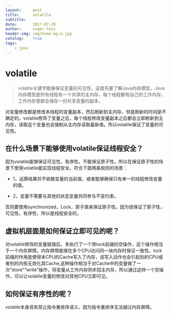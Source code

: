 ```yaml
---
layout:     post
title:      volatile
subtitle:   
date:       2017-07-29
author:     sugar-foxs
header-img: img/home-bg-o.jpg
catalog: 	true
tags:
    - java
---
```


# volatile
> volatile关键字能够保证变量的可见性，这就先要了解Java内存模型，Java内存模型是所有线程有一个共享的主内存，每个线程都有自己的工作内存，工作内存里都会保存一份共享变量的副本，
<!-- more -->
对变量修改都是修改本线程的变量副本，然后刷新到主内存，但是刷新的时间是不确定的。volatile修饰了变量之后，每个线程修改变量副本之后都会立即刷新到主内存，读取这个变量也会强制从主内存读取最新值。所以volatile保证了变量的可见性。
## 在什么场景下能够使用volatile保证线程安全？

因为volatile能够保证可见性，有序性，不能保证原子性，所以在保证原子性的场景下使用volatile能实现线程安全。符合下面两条规则的场景：

- 1，运算结果并不依赖变量的当前值，或者能够确保只有单一的线程修改变量的值。

- 2，变量不需要与其他的状态变量共同参与不变约束。

否则要使用synchronized，Lock，原子类来保证原子性。因为锁保证了原子性，可见性，有序性，所以是线程安全的。



## 虚拟机层面是如何保证立即可见的呢？

对volatile修饰的变量赋值后，多执行了一个带lock前缀的空操作，这个操作相当于一个内存屏障，内存屏障能够在多个CPU访问同一块内存时保证一致性。lock前缀的作用是使得本CPU的Cache写入了内存，该写入动作也会引起别的CPU或者别的内核无效化其Cache,这种操作相当于对Cache中的变量做了一次“store”“write”操作，将变量从工作内存同步回主内存，所以通过这样一个空操作，可以让volatile变量的修改对其他CPU立即可见。

## 如何保证有序性的呢？

volatile本身具有禁止指令重排序语义，因为指令重排序无法越过内存屏障。

